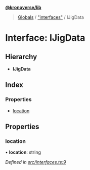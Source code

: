 **[@kronoverse/lib](../README.md)**

> [Globals](../globals.md) / ["interfaces"](../modules/_interfaces_.md) / IJigData

# Interface: IJigData

## Hierarchy

* **IJigData**

## Index

### Properties

* [location](_interfaces_.ijigdata.md#location)

## Properties

### location

•  **location**: string

*Defined in [src/interfaces.ts:9](https://github.com/kronoverse-inc/krono-lib/blob/724f1dc/src/interfaces.ts#L9)*

